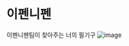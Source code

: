 # 이펜니펜
이펜니펜팀이 찾아주는 너의 필기구
![image](https://user-images.githubusercontent.com/106059465/183614251-25fa9ab8-e8be-4b81-aff7-38325712d156.png)
